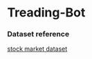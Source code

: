 # Treading-Bot

### Dataset reference

[stock market dataset](https://www.kaggle.com/jacksoncrow/stock-market-dataset)